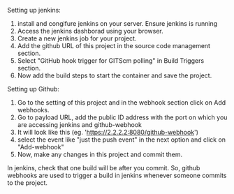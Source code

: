 Setting up jenkins:
1. install and congifure jenkins on your server. Ensure jenkins is running
2. Access the jenkins dashborad using your browser.
3. Create a new jenkins job for your project.
4. Add the github URL of this project in the source code management section.
5. Select "GitHub hook trigger for GITScm polling" in Build Triggers section.
6. Now add the build steps to start the container and save the project.

Setting up Github:
1. Go to the setting of this project and in the webhook section click on Add webhooks.
2. Go to payload URL, add the public ID address with the port on which you are accessing jenkins and github-webhook
3. It will look like this (eg. 'https://2.2.2.2:8080/github-webhook')
4. select the event like "just the push event" in the next option and click on "Add-webhook"
5. Now, make any changes in this project and commit them.

In jenkins, check that one build will be after you commit. So, github webhooks are used to trigger a build in jenkins whenever someone commits to the project.


